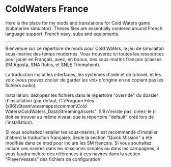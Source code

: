 # ColdWaters France
Here is the place for my mods and translations for Cold Waters game (submarine simulator). Theses files are essentially centered around French language support, French navy, subs and equipments.

********

Bienvenue sur ce répertoire de mods pour Cold Waters, le jeu de simulaiton sous-marine des temps modernes. Vous trouverez ici toutes les ressources pour jouer en Français, avec, en bonus, des sous-marins français (classes SM Agosta, SNA Rubis, et SNLE Triomphant).

La traduction inclut les interfaces, les systèmes d'aide et de tutoriel, et les voix (vous pouvez choisir de garder les voix d'origine en ne copiant pas les fichiers audio).

Installation: dézippez les fichiers dans le répertoire "override" du dossier d'installation (par défaut, C:\Program Files (x86)\Steam\steamapps\common\Cold Waters\ColdWaters_Data\StreamingAssets". S'il n'existe pas, créez-le (il doit se trouver au même niveau que le répertoire "default" créé lors de l'installation).

Si vous souhaitez installer les sous-marins, il est recommandé d'installer d'abord la traduction française. Seule la section "Quick Mission" a été modifiée dans ce mod pour inclure les SM français. Si vous souhaitez inclure ces navires dans les missionns simples ou dans les campagnes, il vous faudra inclure des références à ces navires dans la section "PlayerVessels" des fichiers de configuration.

